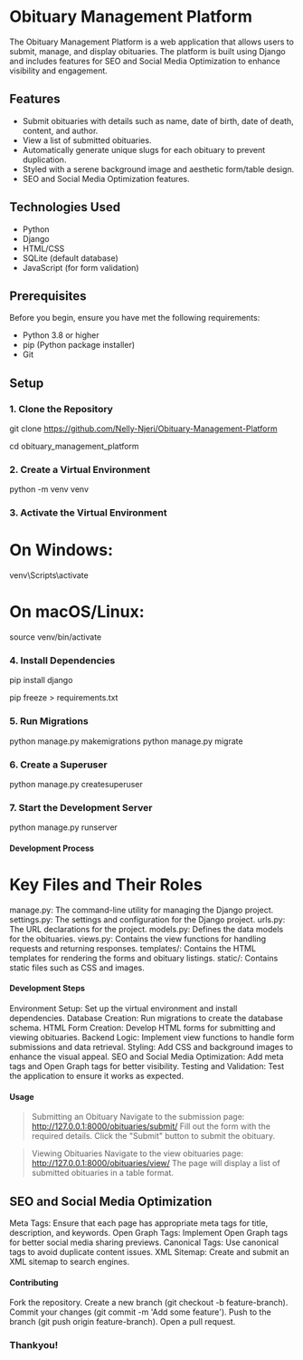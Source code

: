 # Obituary Management Platform

The Obituary Management Platform is a web application that allows users to submit, manage, and display obituaries. The platform is built using Django and includes features for SEO and Social Media Optimization to enhance visibility and engagement.

## Features

- Submit obituaries with details such as name, date of birth, date of death, content, and author.
- View a list of submitted obituaries.
- Automatically generate unique slugs for each obituary to prevent duplication.
- Styled with a serene background image and aesthetic form/table design.
- SEO and Social Media Optimization features.

## Technologies Used

- Python
- Django
- HTML/CSS
- SQLite (default database)
- JavaScript (for form validation)

## Prerequisites

Before you begin, ensure you have met the following requirements:

- Python 3.8 or higher
- pip (Python package installer)
- Git

## Setup

### 1. Clone the Repository


git clone <https://github.com/Nelly-Njeri/Obituary-Management-Platform>

cd obituary_management_platform

### 2. Create a Virtual Environment

python -m venv venv

### 3. Activate the Virtual Environment
# On Windows:

venv\Scripts\activate

# On macOS/Linux:

source venv/bin/activate

### 4. Install Dependencies

pip install django

pip freeze > requirements.txt

### 5. Run Migrations

python manage.py makemigrations
python manage.py migrate
### 6. Create a Superuser

python manage.py createsuperuser

### 7. Start the Development Server

python manage.py runserver


#### Development Process

# Key Files and Their Roles
manage.py: The command-line utility for managing the Django project.
settings.py: The settings and configuration for the Django project.
urls.py: The URL declarations for the project.
models.py: Defines the data models for the obituaries.
views.py: Contains the view functions for handling requests and returning responses.
templates/: Contains the HTML templates for rendering the forms and obituary listings.
static/: Contains static files such as CSS and images.

#### Development Steps
Environment Setup: Set up the virtual environment and install dependencies.
Database Creation: Run migrations to create the database schema.
HTML Form Creation: Develop HTML forms for submitting and viewing obituaries.
Backend Logic: Implement view functions to handle form submissions and data retrieval.
Styling: Add CSS and background images to enhance the visual appeal.
SEO and Social Media Optimization: Add meta tags and Open Graph tags for better visibility.
Testing and Validation: Test the application to ensure it works as expected.

#### Usage 

> Submitting an Obituary
Navigate to the submission page: http://127.0.0.1:8000/obituaries/submit/
Fill out the form with the required details.
Click the "Submit" button to submit the obituary.

> Viewing Obituaries
Navigate to the view obituaries page: http://127.0.0.1:8000/obituaries/view/
The page will display a list of submitted obituaries in a table format.

## SEO and Social Media Optimization
Meta Tags: Ensure that each page has appropriate meta tags for title, description, and keywords.
Open Graph Tags: Implement Open Graph tags for better social media sharing previews.
Canonical Tags: Use canonical tags to avoid duplicate content issues.
XML Sitemap: Create and submit an XML sitemap to search engines.

#### Contributing
Fork the repository.
Create a new branch (git checkout -b feature-branch).
Commit your changes (git commit -m 'Add some feature').
Push to the branch (git push origin feature-branch).
Open a pull request.
### Thankyou!
